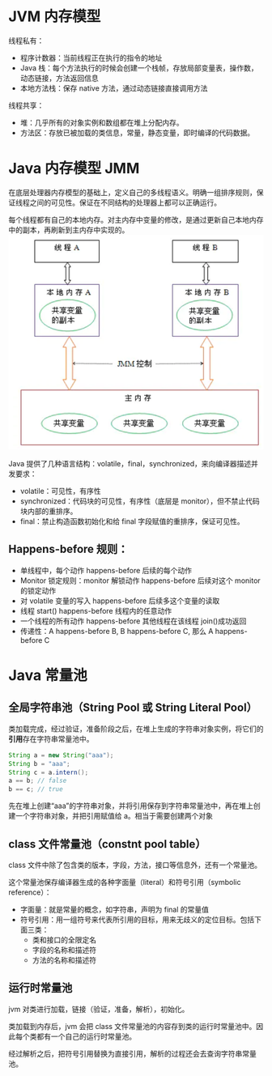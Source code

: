 # JVM 内存模型

线程私有：

- 程序计数器：当前线程正在执行的指令的地址
- Java 栈：每个方法执行的时候会创建一个栈帧，存放局部变量表，操作数，动态链接，方法返回信息
- 本地方法栈：保存 native 方法，通过动态链接直接调用方法

线程共享：

- 堆：几乎所有的对象实例和数组都在堆上分配内存。
- 方法区：存放已被加载的类信息，常量，静态变量，即时编译的代码数据。

# Java 内存模型 JMM

在底层处理器内存模型的基础上，定义自己的多线程语义。明确一组排序规则，保证线程之间的可见性。保证在不同结构的处理器上都可以正确运行。

每个线程都有自己的本地内存。对主内存中变量的修改，是通过更新自己本地内存中的副本，再刷新到主内存中实现的。
![JMM](../assets/JVM/JMM.png)

Java 提供了几种语言结构：volatile，final，synchronized，来向编译器描述并发要求：

- volatile：可见性，有序性
- synchronized：代码块的可见性，有序性（底层是 monitor），但不禁止代码块内部的重排序。
- final：禁止构造函数初始化和给 final 字段赋值的重排序，保证可见性。

## Happens-before 规则：

- 单线程中，每个动作 happens-before 后续的每个动作
- Monitor 锁定规则：monitor 解锁动作 happens-before 后续对这个 monitor 的锁定动作
- 对 volatile 变量的写入 happens-before 后续多这个变量的读取
- 线程 start() happens-before 线程内的任意动作
- 一个线程的所有动作 happens-before 其他线程在该线程 join()成功返回
- 传递性：A happens-before B, B happens-before C, 那么 A happens-before C

# Java 常量池

## 全局字符串池（String Pool 或 String Literal Pool）

类加载完成，经过验证，准备阶段之后，在堆上生成的字符串对象实例，将它们的**引用**存在字符串常量池中。

```java
String a = new String("aaa");
String b = "aaa";
String c = a.intern();
a == b; // false
b == c; // true
```

先在堆上创建“aaa”的字符串对象，并将引用保存到字符串常量池中，再在堆上创建一个字符串对象，并把引用赋值给 a。相当于需要创建两个对象

## class 文件常量池（constnt pool table）

class 文件中除了包含类的版本，字段，方法，接口等信息外，还有一个常量池。

这个常量池保存编译器生成的各种字面量（literal）和符号引用（symbolic reference）：

- 字面量：就是常量的概念，如字符串，声明为 final 的常量值
- 符号引用：用一组符号来代表所引用的目标，用来无歧义的定位目标。包括下面三类：
  - 类和接口的全限定名
  - 字段的名称和描述符
  - 方法的名称和描述符

## 运行时常量池

jvm 对类进行加载，链接（验证，准备，解析），初始化。

类加载到内存后，jvm 会把 class 文件常量池的内容存到类的运行时常量池中。因此每个类都有一个自己的运行时常量池。

经过解析之后，把符号引用替换为直接引用，解析的过程还会去查询字符串常量池。
